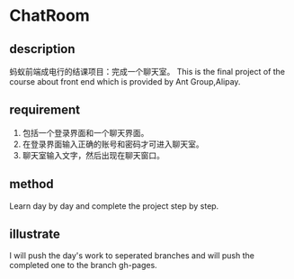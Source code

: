 # ChatRoom
## description
蚂蚁前端成电行的结课项目：完成一个聊天室。
This is the final project of the course about front end which is provided by Ant Group,Alipay.
## requirement
1. 包括一个登录界面和一个聊天界面。
2. 在登录界面输入正确的账号和密码才可进入聊天室。
3. 聊天室输入文字，然后出现在聊天窗口。
## method
Learn day by day and complete the project step by step.
## illustrate
I will push the day's work to seperated branches and will push the completed one to the branch gh-pages.
